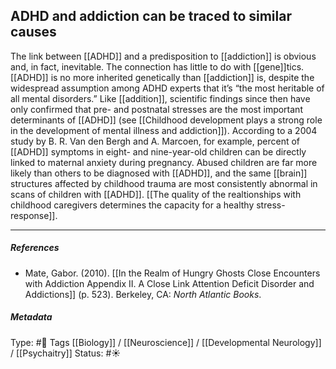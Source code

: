 ## ADHD and addiction can be traced to similar causes  # 

The link between [[ADHD]] and a predisposition to [[addiction]] is obvious and, in fact, inevitable. The connection has little to do with [[gene]]tics. [[ADHD]] is no more inherited genetically than [[addiction]] is, despite the widespread assumption among ADHD experts that it’s “the most heritable of all mental disorders.” Like [[addition]], scientific findings since then have only confirmed that pre- and postnatal stresses are the most important determinants of [[ADHD]] (see [[Childhood development plays a strong role in the development of mental illness and addiction]]). According to a 2004 study by B. R. Van den Bergh and A. Marcoen, for example, percent of [[ADHD]] symptoms in eight- and nine-year-old children can be directly linked to maternal anxiety during pregnancy. Abused children are far more likely than others to be diagnosed with [[ADHD]], and the same [[brain]] structures affected by childhood trauma are most consistently abnormal in scans of children with [[ADHD]]. [[The quality of the realtionships with childhood caregivers determines the capacity for a healthy stress-response]].

___

##### References

- Mate, Gabor. (2010). [[In the Realm of Hungry Ghosts Close Encounters with Addiction Appendix II. A Close Link Attention Deficit Disorder and Addictions]] (p. 523). Berkeley, CA: _North Atlantic Books_.

##### Metadata

Type: #🔴 
Tags [[Biology]] / [[Neuroscience]] / [[Developmental Neurology]] / [[Psychaitry]]
Status: #☀️ 